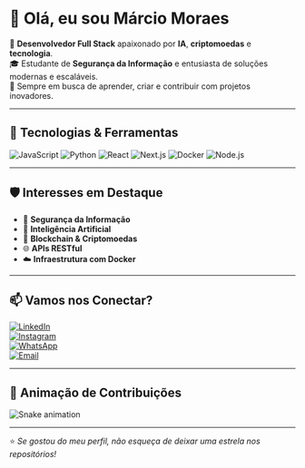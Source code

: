# 👋 Olá, eu sou Márcio Moraes  

🎯 **Desenvolvedor Full Stack** apaixonado por **IA**, **criptomoedas** e **tecnologia**.  
🎓 Estudante de **Segurança da Informação** e entusiasta de soluções modernas e escaláveis.  
🚀 Sempre em busca de aprender, criar e contribuir com projetos inovadores.  

---

## 🧠 Tecnologias & Ferramentas  
![JavaScript](https://img.shields.io/badge/JavaScript-F7DF1E?style=for-the-badge&logo=javascript&logoColor=black)
![Python](https://img.shields.io/badge/Python-3776AB?style=for-the-badge&logo=python&logoColor=white)
![React](https://img.shields.io/badge/React-20232A?style=for-the-badge&logo=react&logoColor=61DAFB)
![Next.js](https://img.shields.io/badge/Next.js-000000?style=for-the-badge&logo=nextdotjs&logoColor=white)
![Docker](https://img.shields.io/badge/Docker-2496ED?style=for-the-badge&logo=docker&logoColor=white)
![Node.js](https://img.shields.io/badge/Node.js-339933?style=for-the-badge&logo=nodedotjs&logoColor=white)

---


## 🛡️ Interesses em Destaque  
- 🔐 **Segurança da Informação**  
- 🧠 **Inteligência Artificial**  
- 💸 **Blockchain & Criptomoedas**  
- 🌐 **APIs RESTful**  
- ☁️ **Infraestrutura com Docker**  

---

## 📫 Vamos nos Conectar?  
[![LinkedIn](https://img.shields.io/badge/LinkedIn-0077B5?style=for-the-badge&logo=linkedin&logoColor=white)](https://linkedin.com/in/m%C3%A1rcio-moraes-a8b981292)  
[![Instagram](https://img.shields.io/badge/Instagram-E4405F?style=for-the-badge&logo=instagram&logoColor=white)](https://instagram.com/marciin78)  
[![WhatsApp](https://img.shields.io/badge/WhatsApp-25D366?style=for-the-badge&logo=whatsapp&logoColor=white)](https://wa.me/5538998648842)  
[![Email](https://img.shields.io/badge/Email-0078D4?style=for-the-badge&logo=microsoft-outlook&logoColor=white)](mailto:seuemail@exemplo.com)  

---

## 🐍 Animação de Contribuições  
![Snake animation](https://github.com/marciinbf5/marciinbf5/blob/output/github-contribution-grid-snake.svg)  

---

⭐ _Se gostou do meu perfil, não esqueça de deixar uma estrela nos repositórios!_
